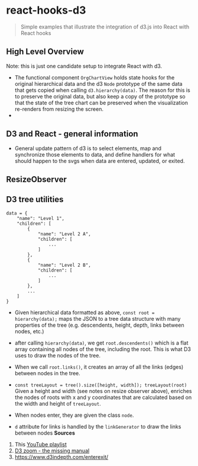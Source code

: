 # react-hooks-d3
> Simple examples that illustrate the integration of d3.js into React with React hooks

## High Level Overview
Note: this is just one candidate setup to integrate React with d3.

- The functional component ```OrgChartView``` holds state hooks for the original hierarchical data and the d3 ```Node``` prototype of the same data that gets copied when calling ```d3.hierarchy(data)```. The reason for this is to preserve the original data, but also keep a copy of the prototype so that the state of the tree chart can be preserved when the visualization re-renders from resizing the screen.
- 

## D3 and React - general information
- General update pattern of d3 is to select elements, map and synchronize those elements to data, and define handlers for what should happen to the svgs when data are entered, updated, or exited.

## ResizeObserver

## D3 tree utilities
```
data = {
    "name": "Level 1",
    "children": [
        {
            "name": "Level 2 A",
            "children": [
                ...
            ]
        },
        {
            "name": "Level 2 B",
            "children": [
                ...
            ]
        },
        ...
    ]
}
```

- Given hierarchical data formatted as above, ```const root = hierarchy(data);``` maps the JSON to a tree data structure with many properties of the tree (e.g. descendents, height, depth, links between nodes, etc.)
- after calling ```hierarchy(data)```, we get ```root.descendents()``` which is a flat array containing all nodes of the tree, including the root. This is what D3 uses to draw the nodes of the tree.

- When we call ```root.links()```, it creates an array of all the links (edges) between nodes in the tree.

- ```const treeLayout = tree().size([height, width]); treeLayout(root)``` Given a height and width (see notes on resize observer above), enriches the nodes of roots with x and y coordinates that are calculated based on the width and height of ```treeLayout```.

- When nodes enter, they are given the class ```node```.

- ```d``` attribute for links is handled by the ```linkGenerator``` to draw the links between nodes
__Sources__

1. This [YouTube playlist](https://www.youtube.com/watch?v=Y-ThTzB-Zjk&list=PLDZ4p-ENjbiPo4WH7KdHjh_EMI7Ic8b2B&index=20)
2. [D3 zoom - the missing manual](https://www.freecodecamp.org/news/get-ready-to-zoom-and-pan-like-a-pro-after-reading-this-in-depth-tutorial-5d963b0a153e/)
3. https://www.d3indepth.com/enterexit/